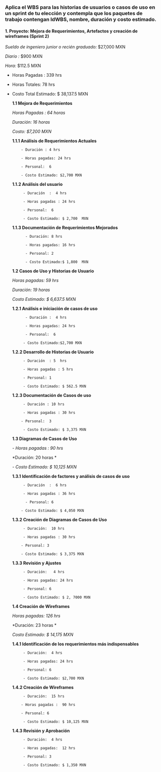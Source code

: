 ### Aplica el WBS para las historias de usuarios o casos de uso en un sprint de tu elección y contempla que los paquetes de trabajo contengan IdWBS, nombre, duración y costo estimado. 
  
   #### 1. Proyecto: Mejora de Requerimientos, Artefactos y creación de wireframes (Sprint 2) 
   
*Sueldo de ingeniero junior o recién graduado:* $27,000 MXN 

*Diario :* $900 MXN

*Hora:* $112.5 MXN 

 - Horas Pagadas :  339 hrs

- Horas Totales: 78 hrs
     
- Costo Total Estimado:  $ 38,137.5 MXN
  
  **1.1 Mejora de Requerimientos**
  
  *Horas Pagadas :  64 horas*

  *Duración: 16 horas* 
  
  *Costo: $7,200 MXN*

  **1.1.1 Análisis de Requerimientos Actuales**

          - Duración : 4 hrs

          - Horas pagadas: 24 hrs

          - Personal:  6

          - Costo Estimado: $2,700 MXN
      
  **1.1.2 Análisis del usuario**
  
           - Duración  :  4 hrs

           - Horas pagadas : 24 hrs 

           - Personal:  6        

           - Costo Estimado: $ 2,700  MXN
  
  **1.1.3 Documentación de Requerimientos Mejorados**
  
            - Duración: 8 hrs

            - Horas pagadas: 16 hrs
           
            - Personal: 2

            - Costo Estimado:$ 1,800  MXN
           
   **1.2 Casos de Uso y Historias de Usuario**
  
  *Horas pagadas:  59 hrs*

  *Duración: 19 horas*
  
  *Costo Estimado: $ 6,637.5 MXN*
  
  **1.2.1 Análisis e iniciación de casos de uso**
  
            - Duración :  4 hrs

            - Horas pagadas: 24 hrs

            - Personal:  6
  
           - Costo Estimado:$2,700 MXN
  
  **1.2.2 Desarrollo de Historias de Usuario**
  
           - Duración  : 5  hrs
    
           - Horas pagadas : 5 hrs
  
           - Personal: 1
  
           - Costo Estimado: $ 562.5 MXN
  
  **1.2.3 Documentación de Casos de uso**
  
           - Duración : 10 hrs
   
           - Horas pagadas : 30 hrs
  
          - Personal:  3
  
           - Costo Estimado: $ 3,375 MXN
           
   **1.3 Diagramas de Casos de Uso**
  
   *- Horas pagadas : 90 hrs*

  *Duración: 20 horas *
  
  *- Costo Estimado: $ 10,125 MXN*
  
  **1.3.1 Identificación de factores y análisis de casos de uso**
  
           - Duración  :  6 hrs

           - Horas pagadas : 36 hrs

            - Personal: 6 

          - Costo Estimado: $ 4,050 MXN
      
  **1.3.2 Creación de Diagramas de Casos de Uso**
  
           - Duración:  10 hrs

           - Horas pagadas : 30 hrs
  
          - Personal: 3
  
          - Costo Estimado: $ 3,375 MXN
  
  **1.3.3 Revisión y Ajustes**
  
           - Duración:   4 hrs

           - Horas pagadas: 24 hrs
  
           - Personal: 6
  
           - Costo Estimado: $ 2, 7000 MXN
           
   **1.4 Creación de Wireframes**
  
  *Horas pagadas: 126 hrs*

  *Duración: 23 horas * 
  
   *Costo Estimado: $ 14,175  MXN*
  
   **1.4.1 Identificación de los requerimientos más indispensables**
  
           - Duración:  4 hrs
   
           - Horas pagadas: 24 hrs
  
           - Personal: 6
  
           - Costo Estimado: $2,700 MXN
  
   **1.4.2 Creación de Wireframes**
  
           - Duración:  15 hrs

          - Horas pagadas :  90 hrs
  
          - Personal: 6
  
           - Costo Estimado: $ 10,125 MXN
  
   **1.4.3 Revisión y Aprobación**
  
           - Duración:  4 hrs

           - Horas pagadas:  12 hrs
  
           - Personal: 3
  
           - Costo Estimado: $ 1,350 MXN

